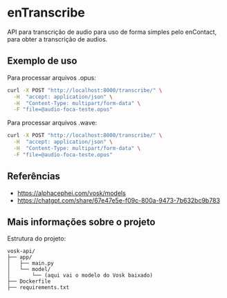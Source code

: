 # enTranscribe

API para transcrição de audio para uso de forma simples pelo enContact, para obter a transcrição de audios.

## Exemplo de uso

Para processar arquivos .opus:

```bash
curl -X POST "http://localhost:8000/transcribe/" \
  -H  "accept: application/json" \
  -H  "Content-Type: multipart/form-data" \
  -F "file=@audio-foca-teste.opus"
```

Para processar arquivos .wave: 

```bash
curl -X POST "http://localhost:8000/transcribe/" \
  -H  "accept: application/json" \
  -H  "Content-Type: multipart/form-data" \
  -F "file=@audio-foca-teste.opus"
```

## Referências

* https://alphacephei.com/vosk/models
* https://chatgpt.com/share/67e47e5e-f09c-800a-9473-7b632bc9b783


## Mais informações sobre o projeto

Estrutura do projeto:

```
vosk-api/
├── app/
│   ├── main.py
│   └── model/
│       └── (aqui vai o modelo do Vosk baixado)
├── Dockerfile
├── requirements.txt
```
